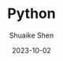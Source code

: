 ---
title: Python
date: 2023-10-02
author: Shuaike Shen
tags: ['Programming','Python']
categories: 
- Programming
- Python
---